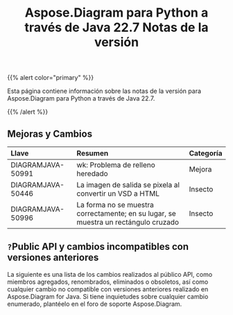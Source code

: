 ﻿---
title: Aspose.Diagram para Python a través de Java 22.7 Notas de la versión
type: docs
weight: 21
url: /es/java/aspose-diagram-for-python-via-java-22-7-release-notes/
---
{{% alert color="primary" %}}

Esta página contiene información sobre las notas de la versión para Aspose.Diagram para Python a través de Java 22.7.

{{% /alert %}}
## **Mejoras y Cambios**  ##

|**Llave**|**Resumen**|**Categoría**|
|:- |:- |:- |
|DIAGRAMJAVA-50991|wk: Problema de relleno heredado|Mejora|
|DIAGRAMJAVA-50446|La imagen de salida se pixela al convertir un VSD a HTML|Insecto|
|DIAGRAMJAVA-50996|La forma no se muestra correctamente; en su lugar, se muestra un rectángulo cruzado|Insecto|

## `?`**Public API y cambios incompatibles con versiones anteriores**
La siguiente es una lista de los cambios realizados al público API, como miembros agregados, renombrados, eliminados o obsoletos, así como cualquier cambio no compatible con versiones anteriores realizado en Aspose.Diagram for Java. Si tiene inquietudes sobre cualquier cambio enumerado, plantéelo en el foro de soporte Aspose.Diagram.

